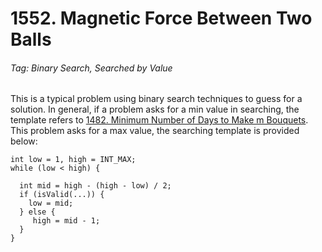 # 1552. Magnetic Force Between Two Balls

###### Tag: Binary Search, Searched by Value

This is a typical problem using binary search techniques to guess for a solution. In general, if a problem asks for a min value in searching, the template refers to [1482. Minimum Number of Days to Make m Bouquets](https://github.com/zilinli0130/Leetcode_Algorithm/edit/main/Binary%20Search/Searched%20By%20Value/1482.%20Minimum%20Number%20of%20Days%20to%20Make%20m%20Bouquets/README.md).
This problem asks for a max value, the searching template is provided below:

```
int low = 1, high = INT_MAX;
while (low < high) {
  
  int mid = high - (high - low) / 2;
  if (isValid(...)) {
    low = mid;
  } else {
     high = mid - 1; 
  }
}
```
